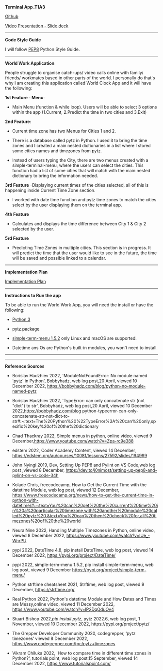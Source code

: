 **Terminal App_T1A3**

[Github](https://github.com/Johabela/World-Work-App_T1A3)

[Video Presentation - Slide deck ](https://vimeo.com/782220760#t=601)

___

**Code Style Guide**

I will follow [PEP8](https://peps.python.org/pep-0008/) Python Style Guide. 
___

**World Work Application**

 People struggle to organise catch-ups/ video calls online with family/ friends/ workmates based in other parts of the world. I personally do that's why I am creating this application called  World Clock App and it will have the following: 


**1st Feature - Menu**: 
- Main Menu (function & while loop). Users will be able to select  3 options within the app (1.Current, 2.Predict the time in two cities and 3.Exit)
    
**2nd Feature**:
- Current time zone has two Menus for Cities 1 and 2.

- There is a database called pytz in Python. I used it to bring the time zones and I created a main nested dictionaries in a list where I stored some cities names and timezones from pytz. 

- Instead of users typing the City, there are two menus created with a simple-terminal-menu, where the users can select the cities. This function had a list of some cities that will match with the main nested dictionary to bring the information needed. 

**3rd Feature** 
-Displaying current times of the cities selected, all of this is happening inside Current Time Zone section.   

- I worked with date time function and pytz time zones to match the cities select by the user displaying them on the terminal app. 

**4th Feature** 
- Calculates and displays the time difference between City 1 & City 2 selected by the user.

**5rd Feature**  
- Predicting Time Zones in multiple cities. This section is in progress. It will predict the time that the user would like to see in the future, the time will be saved and possible linked to a calendar.  

___

**Implementation Plan**


[Implementation Plan](https://docs.google.com/spreadsheets/d/1_rlFQfG0R0ZCxoQgWij7pDlmL0DQi3bk/edit?usp=sharing&ouid=103415341573224469400&rtpof=true&sd=true)

___

**Instructions to Run the app**

To be able to run the World Work App, you will need the install or have the following:

- [Python 3](https://www.python.org/)

- [pytz package](https://pypi.org/project/pytz/)

- [simple-term-menu 1.5.2](https://pypi.org/project/simple-term-menu/) only Linux and macOS are supported. 

- Datetime ans Os are Python's built-in modules, you won't need to install. 


___


___
**Reference Sources** 

- Borislav Hadzhiev 2022, 'ModuleNotFoundError: No module named 'pytz' in Python', Bobbyhadz, web log post,20 April, viewed 10 December 2022, https://bobbyhadz.com/blog/python-no-module-named-pytz

- Borislav Hadzhiev 2022, 'TypeError: can only concatenate str (not "dict") to str', Bobbyhadz, web log post,20 April, viewed 10 December 2022,https://bobbyhadz.com/blog python-typeerror-can-only-concatenate-str-not-dict-to-str#:~:text=The%20Python%20%22TypeError%3A%20can%20only,specific%20key%20of%20the%20dictionary

- Chad Thackray 2022, Simple menus in python, online video, viewed 9 December,https://www.youtube.com/watch?v=Zpa-rc9e388


- edstem 2022, Coder Academy Content, viewed 14 December, https://edstem.org/au/courses/10081/lessons/27592/slides/194999

- John Nyingi 2019, Dev, Setting Up PEP8 and Pylint on VS Code,web log post ,viewed 8 December, https://dev.to/j0nimost/setting-up-pep8-and-pylint-on-vs-code-34h

- Kolade Chris, freecodecamp, How to Get the Current Time with the datetime Module, web log post, viewed 12 December, https://www.freecodecamp.org/news/how-to-get-the-current-time-in-python-with-datetime/#:~:text=You%20can%20get%20the%20current%20time%20in%20a%20particular%20timezone,with%20another%20module%20called%20pytz%20.&text=You%20can%20then%20check%20for,all%20timezones%20of%20the%20world 

- NeuralNine 2022, Handling Multiple Timezones in Python,
online video, viewed 8 December 2022, https://www.youtube.com/watch?v=lUe_-WnrPU

- pypi 2022, DateTime 4.8, pip install DateTime, web log post, viewed 14 December 2022, https://pypi.org/project/DateTime/

- pypi 2022, simple-term-menu 1.5.2, pip install simple-term-menu, web log post, viewed 9 December https://pypi.org/project/simple-term-menu/

- Python strftime cheatsheet 2021, Strftime, web log post,  viewed 9 December, https://strftime.org/ 

- Real Python 2022, Python's datetime Module and How Dates and Times are Messy,online video, viewed 11 December 2022, https://www.youtube.com/watch?v=lP2DqOduOv4

- Stuart Bishop 2022,*pip install pytz*, pytz 2022.6, web log post, 1 November, viewed 10 December 2022, https://pypi.org/project/pytz/

- The Grepper Developer Community 2020, codegrepper, ‘pytz timezones’ viewed 8 December 2022, https://www.codegrepper.com/tpc/pytz+timezones 

- Vikram Chiluka  2022, 'How to compare time in different time zones in Python?', tutorials point, web log post,15 September, viewed 14 December 2022, https://www.tutorialspoint.com/







